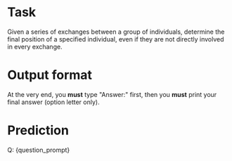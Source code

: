 # Task
Given a series of exchanges between a group of individuals, determine the final position of a specified individual, even if they are not directly involved in every exchange.

# Output format
At the very end, you **must** type "Answer:" first, then you **must** print your final answer (option letter only).

# Prediction
Q: {question_prompt}